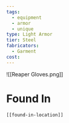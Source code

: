 ```yaml
---
tags:
  - equipment
  - armor
  - unique
type: Light Armor
tier: Steel
fabricators:
  - Garment
cost:
---
```

![[Reaper Gloves.png]]
# Found In
```meta-bind-embed
[[found-in-location]]
```